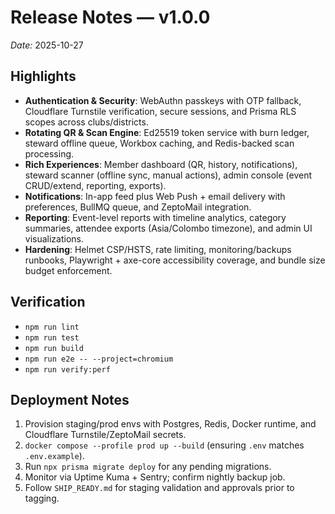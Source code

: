 # Release Notes — v1.0.0

_Date:_ 2025-10-27

## Highlights

- **Authentication & Security**: WebAuthn passkeys with OTP fallback, Cloudflare Turnstile verification, secure sessions, and Prisma RLS scopes across clubs/districts.
- **Rotating QR & Scan Engine**: Ed25519 token service with burn ledger, steward offline queue, Workbox caching, and Redis-backed scan processing.
- **Rich Experiences**: Member dashboard (QR, history, notifications), steward scanner (offline sync, manual actions), admin console (event CRUD/extend, reporting, exports).
- **Notifications**: In-app feed plus Web Push + email delivery with preferences, BullMQ queue, and ZeptoMail integration.
- **Reporting**: Event-level reports with timeline analytics, category summaries, attendee exports (Asia/Colombo timezone), and admin UI visualizations.
- **Hardening**: Helmet CSP/HSTS, rate limiting, monitoring/backups runbooks, Playwright + axe-core accessibility coverage, and bundle size budget enforcement.

## Verification

- `npm run lint`
- `npm run test`
- `npm run build`
- `npm run e2e -- --project=chromium`
- `npm run verify:perf`

## Deployment Notes

1. Provision staging/prod envs with Postgres, Redis, Docker runtime, and Cloudflare Turnstile/ZeptoMail secrets.
2. `docker compose --profile prod up --build` (ensuring `.env` matches `.env.example`).
3. Run `npx prisma migrate deploy` for any pending migrations.
4. Monitor via Uptime Kuma + Sentry; confirm nightly backup job.
5. Follow `SHIP_READY.md` for staging validation and approvals prior to tagging.
